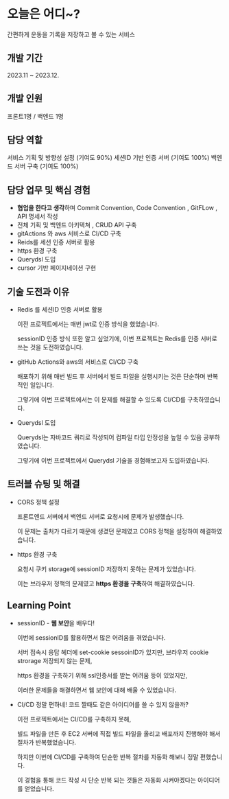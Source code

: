 # 오늘은 어디~?
간편하게 운동을 기록을 저장하고 볼 수 있는 서비스
 
## 개발 기간  
2023.11 ~ 2023.12. 

## 개발 인원  
프론트1명 / 백엔드 1명

## 담당 역할
서비스 기획 및 방향성 설정 (기여도 90%)
세션ID 기반 인증 서버 (기여도 100%)
백엔드 서버 구축 (기여도 100%)

## 담당 업무 및 핵심 경험

- **협업을 한다고 생각**하며 Commit Convention, Code Convention , GitFLow , API 명세서 작성
- 전체 기획 및 백엔드 아키텍쳐 , CRUD API 구축
- gitActions 와 aws 서비스로 CI/CD 구축
- Reids를 세션 인증 서버로 활용
- https 환경 구축
- Querydsl 도입
- cursor 기반 페이지네이션 구현

## 기술 도전과 이유

- Redis 를 세션ID 인증 서버로 활용
    
    이전 프로젝트에서는 매번 jwt로 인증 방식을 했었습니다.
    
    sessionID 인증 방식 또한 알고 싶었기에, 이번 프로젝트는 Redis를 인증 서버로 쓰는 것을 도전하였습니다.  
    
- gitHub Actions와 aws의 서비스로 CI/CD 구축
    
    배포하기 위해 매번 빌드 후 서버에서 빌드 파일을 실행시키는 것은 단순하며 반복적인 일입니다. 
    
    그렇기에 이번 프로젝트에서는 이 문제를 해결할 수 있도록 CI/CD를 구축하였습니다. 
    

- Querydsl 도입
    
    Querydsl는 자바코드 쿼리로 작성되어 컴파일 타입 안정성을 높일 수 있음 공부하였습니다. 
    
    그렇기에 이번 프로젝트에서 Querydsl 기술을 경험해보고자 도입하였습니다.
    

## 트러블 슈팅 및 해결

- CORS 정책 설정
    
    프론트엔드 서버에서 백엔드 서버로 요청시에 문제가 발생했습니다. 
    
    이 문제는 출처가 다르기 때문에 생겼던 문제였고  CORS 정책을 설정하여 해결하였습니다. 
    

- https 환경 구축
    
    요청시 쿠키 storage에 sessionID 저장하지 못하는 문제가 있었습니다.
    
    이는 브라우저 정책의 문제였고 **https 환경을 구축**하여 해결하였습니다.
    

## Learning Point

- sessionID - **웹 보안**을 배우다!
    
    이번에 sessionID를 활용하면서 많은 어려움을 겪었습니다. 
    
    서버 접속시 응답 헤더에 set-cookie sessoinID가 있지만, 브라우저 cookie strorage 저장되지 않는 문제, 
    
    https 환경을 구축하기 위해 ssl인증서를 받는 어려움 등이 있었지만, 
    
    이러한 문제들을 해결하면서 웹 보안에 대해 배울 수 있었습니다.
    
- CI/CD 정말 편하네! 코드 짤때도 같은 아이디어를 쓸 수 있지 않을까?
    
    이전 프로젝트에서는 CI/CD를 구축하지 못해, 
    
    빌드 파일을 만든 후 EC2 서버에 직접 빌드 파일을 올리고 배포까지 진행해야 해서 절차가 반복했었습니다. 
    
    하지만 이번에 CI/CD를 구축하여 단순한 반복 절차를 자동화 해보니 정말 편했습니다.
    
    이 경험을 통해 코드 작성 시 단순 반복 되는 것들은 자동화 시켜야겠다는 아이디어를 얻었습니다.
